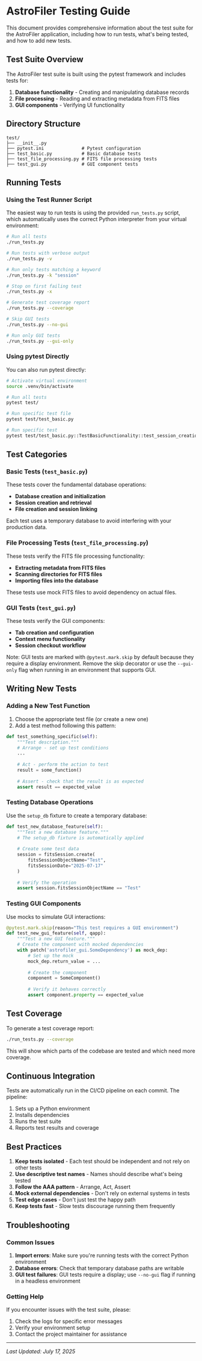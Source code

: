 # AstroFiler Testing Guide

This document provides comprehensive information about the test suite for the AstroFiler application, including how to run tests, what's being tested, and how to add new tests.

## Test Suite Overview

The AstroFiler test suite is built using the pytest framework and includes tests for:

1. **Database functionality** - Creating and manipulating database records
2. **File processing** - Reading and extracting metadata from FITS files
3. **GUI components** - Verifying UI functionality

## Directory Structure

```
test/
├── __init__.py
├── pytest.ini              # Pytest configuration
├── test_basic.py           # Basic database tests
├── test_file_processing.py # FITS file processing tests
├── test_gui.py             # GUI component tests
```

## Running Tests

### Using the Test Runner Script

The easiest way to run tests is using the provided `run_tests.py` script, which automatically uses the correct Python interpreter from your virtual environment:

```bash
# Run all tests
./run_tests.py

# Run tests with verbose output
./run_tests.py -v

# Run only tests matching a keyword
./run_tests.py -k "session"

# Stop on first failing test
./run_tests.py -x

# Generate test coverage report
./run_tests.py --coverage

# Skip GUI tests
./run_tests.py --no-gui

# Run only GUI tests
./run_tests.py --gui-only
```

### Using pytest Directly

You can also run pytest directly:

```bash
# Activate virtual environment
source .venv/bin/activate

# Run all tests
pytest test/

# Run specific test file
pytest test/test_basic.py

# Run specific test
pytest test/test_basic.py::TestBasicFunctionality::test_session_creation
```

## Test Categories

### Basic Tests (`test_basic.py`)

These tests cover the fundamental database operations:

- **Database creation and initialization**
- **Session creation and retrieval**
- **File creation and session linking**

Each test uses a temporary database to avoid interfering with your production data.

### File Processing Tests (`test_file_processing.py`)

These tests verify the FITS file processing functionality:

- **Extracting metadata from FITS files**
- **Scanning directories for FITS files**
- **Importing files into the database**

These tests use mock FITS files to avoid dependency on actual files.

### GUI Tests (`test_gui.py`)

These tests verify the GUI components:

- **Tab creation and configuration**
- **Context menu functionality**
- **Session checkout workflow**

Note: GUI tests are marked with `@pytest.mark.skip` by default because they require a display environment. Remove the skip decorator or use the `--gui-only` flag when running in an environment that supports GUI.

## Writing New Tests

### Adding a New Test Function

1. Choose the appropriate test file (or create a new one)
2. Add a test method following this pattern:

```python
def test_something_specific(self):
    """Test description."""
    # Arrange - set up test conditions
    ...
    
    # Act - perform the action to test
    result = some_function()
    
    # Assert - check that the result is as expected
    assert result == expected_value
```

### Testing Database Operations

Use the `setup_db` fixture to create a temporary database:

```python
def test_new_database_feature(self):
    """Test a new database feature."""
    # The setup_db fixture is automatically applied
    
    # Create some test data
    session = fitsSession.create(
        fitsSessionObjectName="Test",
        fitsSessionDate="2025-07-17"
    )
    
    # Verify the operation
    assert session.fitsSessionObjectName == "Test"
```

### Testing GUI Components

Use mocks to simulate GUI interactions:

```python
@pytest.mark.skip(reason="This test requires a GUI environment")
def test_new_gui_feature(self, qapp):
    """Test a new GUI feature."""
    # Create the component with mocked dependencies
    with patch('astrofiler_gui.SomeDependency') as mock_dep:
        # Set up the mock
        mock_dep.return_value = ...
        
        # Create the component
        component = SomeComponent()
        
        # Verify it behaves correctly
        assert component.property == expected_value
```

## Test Coverage

To generate a test coverage report:

```bash
./run_tests.py --coverage
```

This will show which parts of the codebase are tested and which need more coverage.

## Continuous Integration

Tests are automatically run in the CI/CD pipeline on each commit. The pipeline:

1. Sets up a Python environment
2. Installs dependencies
3. Runs the test suite
4. Reports test results and coverage

## Best Practices

1. **Keep tests isolated** - Each test should be independent and not rely on other tests
2. **Use descriptive test names** - Names should describe what's being tested
3. **Follow the AAA pattern** - Arrange, Act, Assert
4. **Mock external dependencies** - Don't rely on external systems in tests
5. **Test edge cases** - Don't just test the happy path
6. **Keep tests fast** - Slow tests discourage running them frequently

## Troubleshooting

### Common Issues

1. **Import errors**: Make sure you're running tests with the correct Python environment
2. **Database errors**: Check that temporary database paths are writable
3. **GUI test failures**: GUI tests require a display; use `--no-gui` flag if running in a headless environment

### Getting Help

If you encounter issues with the test suite, please:

1. Check the logs for specific error messages
2. Verify your environment setup
3. Contact the project maintainer for assistance

---

*Last Updated: July 17, 2025*
